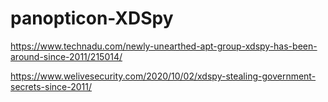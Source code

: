 # panopticon-XDSpy

https://www.technadu.com/newly-unearthed-apt-group-xdspy-has-been-around-since-2011/215014/

https://www.welivesecurity.com/2020/10/02/xdspy-stealing-government-secrets-since-2011/
